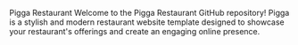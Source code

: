 Pigga Restaurant
Welcome to the Pigga Restaurant GitHub repository! Pigga is a stylish and modern restaurant website template designed to showcase your restaurant's offerings and create an engaging online presence.

